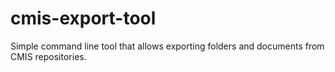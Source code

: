 # cmis-export-tool
Simple command line tool that allows exporting folders and documents from CMIS repositories.
